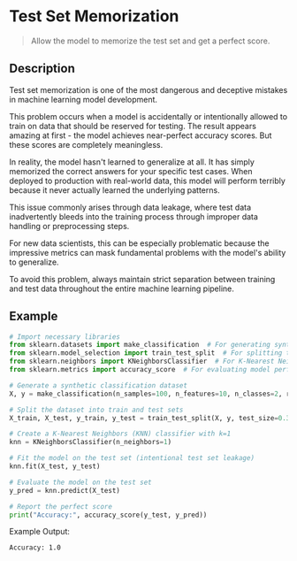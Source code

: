 # Test Set Memorization

> Allow the model to memorize the test set and get a perfect score.

## Description

Test set memorization is one of the most dangerous and deceptive mistakes in machine learning model development.

This problem occurs when a model is accidentally or intentionally allowed to train on data that should be reserved for testing. The result appears amazing at first - the model achieves near-perfect accuracy scores. But these scores are completely meaningless.

In reality, the model hasn't learned to generalize at all. It has simply memorized the correct answers for your specific test cases. When deployed to production with real-world data, this model will perform terribly because it never actually learned the underlying patterns.

This issue commonly arises through data leakage, where test data inadvertently bleeds into the training process through improper data handling or preprocessing steps.

For new data scientists, this can be especially problematic because the impressive metrics can mask fundamental problems with the model's ability to generalize.

To avoid this problem, always maintain strict separation between training and test data throughout the entire machine learning pipeline.




## Example

```python
# Import necessary libraries
from sklearn.datasets import make_classification  # For generating synthetic dataset
from sklearn.model_selection import train_test_split  # For splitting the dataset
from sklearn.neighbors import KNeighborsClassifier  # For K-Nearest Neighbors classifier
from sklearn.metrics import accuracy_score  # For evaluating model performance

# Generate a synthetic classification dataset
X, y = make_classification(n_samples=100, n_features=10, n_classes=2, random_state=42)

# Split the dataset into train and test sets
X_train, X_test, y_train, y_test = train_test_split(X, y, test_size=0.3, random_state=42)

# Create a K-Nearest Neighbors (KNN) classifier with k=1
knn = KNeighborsClassifier(n_neighbors=1)

# Fit the model on the test set (intentional test set leakage)
knn.fit(X_test, y_test)

# Evaluate the model on the test set
y_pred = knn.predict(X_test)

# Report the perfect score
print("Accuracy:", accuracy_score(y_test, y_pred))
```

Example Output:

```text
Accuracy: 1.0
```